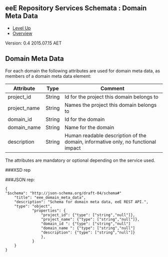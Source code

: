 ## eeE Repository Services Schemata : Domain Meta Data ##

* [Level Up](../README.md)
* [Overview](./README.md)

Version: 0.4 2015.07.15 AET

## Domain Meta Data

For each domain the following attributes are used for domain meta data, as members of a domain meta data element:
 
 Attribute   | Type | Comment |
-------------|------|---------|
project_id   |String|Id for the project this domain belongs to
project_name |String|Names the project this domain belongs to
domain_id    |String|Id for the domain
domain_name |String|Name for the domain
description  |String|Human readable description of the domain, informative only, no functional impact

The attributes are mandatory or optional depending on the service used.


###XSD rep

###JSON rep:

```
{
"$schema": "http://json-schema.org/draft-04/schema#" 
	"title": "eee_domain_meta_data",
	"description": "Schema for domain meta data, eeE REST API.",
	"type": "object",
			"properties": {
				"project_id": {"type": ["string","null"]},
				"project_name": {"type": ["string","null"]},
				"domain_id ": {"type": ["string","null"]
				"domain_name ": {"type": ["string","null"]
				"description": {"type": ["string","null"]}
				},
			}
	}
}
```

